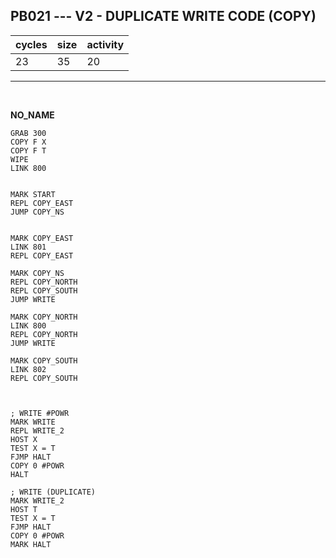 ## PB021 --- V2 - DUPLICATE WRITE CODE (COPY)

| cycles | size | activity |
| ------ | ---- | -------- |
| 23 | 35 | 20 |
<hr>
<br>

**NO_NAME**

```
GRAB 300
COPY F X
COPY F T
WIPE
LINK 800


MARK START
REPL COPY_EAST
JUMP COPY_NS


MARK COPY_EAST
LINK 801
REPL COPY_EAST

MARK COPY_NS
REPL COPY_NORTH
REPL COPY_SOUTH
JUMP WRITE

MARK COPY_NORTH
LINK 800
REPL COPY_NORTH
JUMP WRITE

MARK COPY_SOUTH
LINK 802
REPL COPY_SOUTH



; WRITE #POWR
MARK WRITE
REPL WRITE_2
HOST X
TEST X = T
FJMP HALT
COPY 0 #POWR
HALT

; WRITE (DUPLICATE)
MARK WRITE_2
HOST T
TEST X = T
FJMP HALT
COPY 0 #POWR
MARK HALT
```
